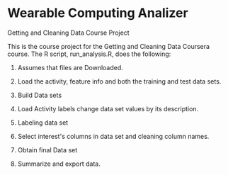 # Wearable Computing Analizer
Getting and Cleaning Data Course Project

This is the course project for the Getting and Cleaning Data Coursera course. The R script, run_analysis.R, does the following:

1. Assumes that files are Downloaded.

2. Load the activity, feature info and both the training and test data sets.

3. Build Data sets

4. Load Activity labels change data set values by its description.

5. Labeling  data set

6. Select interest's columns in data set and cleaning column names.

7. Obtain final Data set

8. Summarize and export data.
